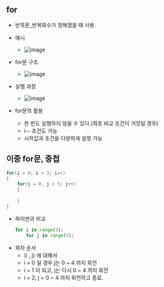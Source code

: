 ## for
  * 반목문_반복회수가 정해졌을 때 사용.
  * 예시
    - ![image](https://user-images.githubusercontent.com/98008421/167134243-37b061bb-83be-4e74-a5d1-6ba88184a3a2.png)

  * for문 구조
    -  ![image](https://user-images.githubusercontent.com/98008421/167134307-2b440c0d-8c65-48e7-aec3-db77a3c2964a.png)

  * 실행 과정
    - ![image](https://user-images.githubusercontent.com/98008421/167134351-19f442a7-ba34-4799-9c1d-9f4550677001.png)

  * for문의 활용
    - 한 번도 실행하지 않을 수 있다.(최초 비교 조건이 거짓일 경우)
    - i-- 조건도 가능
    - 시작값과 조건을 다양하게 설정 가능
 
## 이중 for문, 중첩
  ```C
  for(i = 0; i < 3; i++)
  {
      for(j = 0, j < 5; j++)
      {
      
      }
  }
  ```
   * 파이썬과 비교
     ```python
     for i in range(3):
         for j in range(5):
     ```
   * 회차 순서
     - (i , j) 에 대해서
     - i = 0 일 경우 j는 0 ~ 4 까지 회전
     - i = 1 이 되고, j는 다시 0 ~ 4 까지 회전
     - i = 2, j = 0 ~ 4 까지 회전하고 종료.
